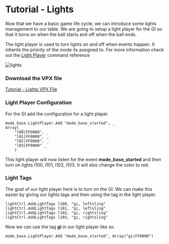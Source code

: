 # Tutorial - Lights

Now that we have a basic game life cycle, we can introduce some lights management to our table. We are going to setup a light player for the GI so that it turns on when the ball starts and off when the ball ends.

The light player is used to turn lights on and off when events happen. It inherits the priority of the mode its assigned to. For more information check out the [Light Player](/vpx-gle-framework/light-player) command reference

![lights](../images/tutorial-lights.gif)

### Download the VPX file
[Tutorial - Lights VPX File](https://github.com/mpcarr/vpx-glf/raw/main/tutorial/glf_tutorial_lights.vpx)

### Light Player Configuration

For the GI add the configuration for a light player.

```
mode_base.LightPlayer.Add "mode_base_started", _
Array( _
	"l00|FF0000", _
	"l01|FF0000", _
	"l02|FF0000", _
	"l03|FF0000" _
	)
```

This light player will now listen for the event **mode_base_started** and then turn on lights l100, l101, l102, l103. It will also change the color to red.


### Light Tags

The goal of our light player here is to turn on the GI. We can make this easier by giving our lights tags and then using the tag in the light player.

```
lightCtrl.AddLightTags l100, "gi, leftsling"
lightCtrl.AddLightTags l101, "gi, leftsling"
lightCtrl.AddLightTags l102, "gi, rightsling"
lightCtrl.AddLightTags l103, "gi, rightsling"
```

Now we can use the tag **gi** in our light player like so.

```
mode_base.LightPlayer.Add "mode_base_started", Array("gi|FF0000")
```